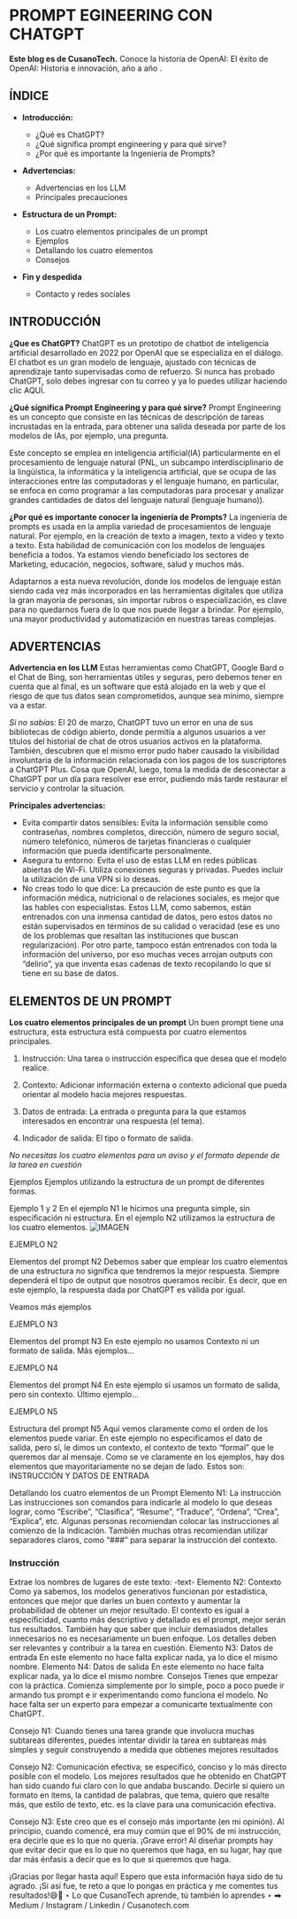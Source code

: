 # PROMPT EGINEERING CON CHATGPT

**Este blog es de CusanoTech.**
Conoce la historia de OpenAI:
El éxito de OpenAI: Historia e innovación, año a año .

## ÍNDICE

- **Introducción:**
  - ¿Qué es ChatGPT?
  - ¿Qué significa prompt engineering y para qué sirve?
  - ¿Por qué es importante la Ingeniería de Prompts?

- **Advertencias:**
  - Advertencias en los LLM
  - Principales precauciones

- **Estructura de un Prompt:**
  - Los cuatro elementos principales de un prompt
  - Ejemplos
  - Detallando los cuatro elementos
  - Consejos

- **Fin y despedida**
  - Contacto y redes sociales


## INTRODUCCIÓN
**¿Que es ChatGPT?**
ChatGPT es un prototipo de chatbot de inteligencia artificial desarrollado en 2022 por OpenAI que se especializa en el diálogo. El chatbot es un gran modelo de lenguaje, ajustado con técnicas de aprendizaje tanto supervisadas como de refuerzo.​
Si nunca has probado ChatGPT, solo debes ingresar con tu correo y ya lo puedes utilizar haciendo clic AQUÍ.

**¿Qué significa Prompt Engineering y para qué sirve?**
Prompt Engineering es un concepto que consiste en las técnicas de descripción de tareas incrustadas en la entrada, para obtener una salida deseada por parte de los modelos de IAs, por ejemplo, una pregunta.

Este concepto se emplea en inteligencia artificial(IA) particularmente en el procesamiento de lenguaje natural (PNL, un subcampo interdisciplinario de la lingüística, la informática y la inteligencia artificial, que se ocupa de las interacciones entre las computadoras y el lenguaje humano, en particular, se enfoca en como programar a las computadoras para procesar y analizar grandes cantidades de datos del lenguaje natural (lenguaje humano)).

**¿Por qué es importante conocer la ingeniería de Prompts?**
La ingeniería de prompts es usada en la amplia variedad de procesamientos de lenguaje natural. Por ejemplo, en la creación de texto a imagen, texto a video y texto a texto.
Esta habilidad de comunicación con los modelos de lenguajes beneficia a todos. Ya estamos viendo beneficiado los sectores de Marketing, educación, negocios, software, salud y muchos más.

Adaptarnos a esta nueva revolución, donde los modelos de lenguaje están siendo cada vez más incorporados en las herramientas digitales que utiliza la gran mayoría de personas, sin importar rubros o especialización, es clave para no quedarnos fuera de lo que nos puede llegar a brindar.
Por ejemplo, una mayor productividad y automatización en nuestras tareas complejas.

## ADVERTENCIAS
**Advertencia en los LLM**
Estas herramientas como ChatGPT, Google Bard o el Chat de Bing, son herramientas útiles y seguras, pero debemos tener en cuenta que al final, es un software que está alojado en la web y que el riesgo de que tus datos sean comprometidos, aunque sea mínimo, siempre va a estar.

*Si no sabías:*
El 20 de marzo, ChatGPT tuvo un error en una de sus bibliotecas de código abierto, donde permitía a algunos usuarios a ver títulos del historial de chat de otros usuarios activos en la plataforma.
También, descubren que el mismo error pudo haber causado la visibilidad involuntaria de la información relacionada con los pagos de los suscriptores a ChatGPT Plus.
Cosa que OpenAI, luego, toma la medida de desconectar a ChatGPT por un día para resolver ese error, pudiendo más tarde restaurar el servicio y controlar la situación.

**Principales advertencias:**
- Evita compartir datos sensibles:
Evita la información sensible como contraseñas, nombres completos, dirección, número de seguro social, número telefónico, números de tarjetas financieras o cualquier información que pueda identificarte personalmente.
- Asegura tu entorno:
Evita el uso de estas LLM en redes públicas abiertas de Wi-Fi. Utiliza conexiones seguras y privadas. Puedes incluir la utilización de una VPN si lo deseas.
- No creas todo lo que dice:
La precaución de este punto es que la información médica, nutricional o de relaciones sociales, es mejor que las hables con especialistas.
Estos LLM, como sabemos, están entrenados con una inmensa cantidad de datos, pero estos datos no están supervisados en términos de su calidad o veracidad (ese es uno de los problemas que resaltan las instituciones que buscan regularización). Por otro parte, tampoco están entrenados con toda la información del universo, por eso muchas veces arrojan outputs con “delirio”, ya que inventa esas cadenas de texto recopilando lo que sí tiene en su base de datos.

## ELEMENTOS DE UN PROMPT
**Los cuatro elementos principales de un prompt**
Un buen prompt tiene una estructura, esta estructura está compuesta por cuatro elementos principales.

1. Instrucción: Una tarea o instrucción especifica que desea que el modelo realice.

2. Contexto: Adicionar información externa o contexto adicional que pueda orientar al modelo hacia mejores respuestas.

3. Datos de entrada: La entrada o pregunta para la que estamos interesados en encontrar una respuesta (el tema).

4. Indicador de salida: El tipo o formato de salida.

*No necesitas los cuatro elementos para un aviso y el formato depende de la tarea en cuestión*

Ejemplos
Ejemplos utilizando la estructura de un prompt de diferentes formas.


Ejemplo 1 y 2
En el ejemplo N1 le hicimos una pregunta simple, sin especificación ni estructura.
En el ejemplo N2 utilizamos la estructura de los cuatro elementos.
![IMAGEN](https://cdn-images-1.medium.com/max/960/1*5vyxP3bp0G9o-wbUWrogWA.png)

EJEMPLO N2

Elementos del prompt N2
Debemos saber que emplear los cuatro elementos de una estructura no significa que tendremos la mejor respuesta. Siempre dependerá el tipo de output que nosotros queramos recibir. Es decir, que en este ejemplo, la respuesta dada por ChatGPT es válida por igual.

Veamos más ejemplos


EJEMPLO N3

Elementos del prompt N3
En este ejemplo no usamos Contexto ni un formato de salida.
Más ejemplos…


EJEMPLO N4

Elementos del prompt N4
En este ejemplo sí usamos un formato de salida, pero sin contexto.
Último ejemplo…


EJEMPLO N5

Estructura del prompt N5
Aquí vemos claramente como el orden de los elementos puede variar. En este ejemplo no especificamos el dato de salida, pero sí, le dimos un contexto, el contexto de texto “formal” que le queremos dar al mensaje.
Como se ve claramente en los ejemplos, hay dos elementos que mayoritariamente no se dejan de lado. Estos son: INSTRUCCIÓN Y DATOS DE ENTRADA

Detallando los cuatro elementos de un Prompt
Elemento N1: La instrucción
Las instrucciones son comandos para indicarle al modelo lo que deseas lograr, como “Escribe”, “Clasifica”, “Resume”, “Traduce”, “Ordena”, “Crea”, “Explica”, etc.
Algunas personas recomiendan colocar las instrucciones al comienzo de la indicación. También muchas otras recomiendan utilizar separadores claros, como “###” para separar la instrucción del contexto.
### Instrucción ###
Extrae los nombres de lugares de este texto: -text-
Elemento N2: Contexto
Como ya sabemos, los modelos generativos funcionan por estadística, entonces que mejor que darles un buen contexto y aumentar la probabilidad de obtener un mejor resultado.
El contexto es igual a especificidad, cuanto más descriptivo y detallado es el prompt, mejor serán tus resultados.
También hay que saber que incluir demasiados detalles innecesarios no es necesariamente un buen enfoque. Los detalles deben ser relevantes y contribuir a la tarea en cuestión.
Elemento N3: Datos de entrada
En este elemento no hace falta explicar nada, ya lo dice el mismo nombre.
Elemento N4: Datos de salida
En este elemento no hace falta explicar nada, ya lo dice el mismo nombre.
Consejos
Tienes que empezar con la práctica. Comienza simplemente por lo simple, poco a poco puede ir armando tus prompt e ir experimentando como funciona el modelo. No hace falta ser un experto para empezar a comunicarte textualmente con ChatGPT.

Consejo N1: Cuando tienes una tarea grande que involucra muchas subtareas diferentes, puedes intentar dividir la tarea en subtareas más simples y seguir construyendo a medida que obtienes mejores resultados

Consejo N2: Comunicación efectiva; se especificó, conciso y lo más directo posible con el modelo.
Los mejores resultados que he obtenido en ChatGPT han sido cuando fui claro con lo que andaba buscando. Decirle si quiero un formato en items, la cantidad de palabras, que tema, quiero que resalte más, que estilo de texto, etc. es la clave para una comunicación efectiva.

Consejo N3: Este creo que es el consejo más importante (en mi opinión).
Al principio, cuando comencé, era muy común que el 90% de mi instrucción, era decirle que es lo que no quería. ¡Grave error!
Al diseñar prompts hay que evitar decir que es lo que no queremos que haga, en su lugar, hay que dar más énfasis a decir que es lo que si queremos que haga.

¡Gracias por llegar hasta aquí!
Espero que esta información haya sido de tu agrado.
¡Si así fue, te reto a que lo pongas en práctica y me comentes tus resultados!😄🚀
⋆ Lo que CusanoTech aprende, tú también lo aprendes ⋆
⮕ Medium / Instagram / Linkedin / Cusanotech.com
